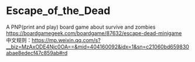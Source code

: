 
# Escape_of_the_Dead

A PNP(print and play) board game about survive and zombies  
https://boardgamegeek.com/boardgame/87632/escape-dead-minigame  
中文规则：https://mp.weixin.qq.com/s?__biz=MzAxODE4Njc0OA==&mid=404160092&idx=1&sn=c21060bd659830abae8edecf47c859ab#rd
